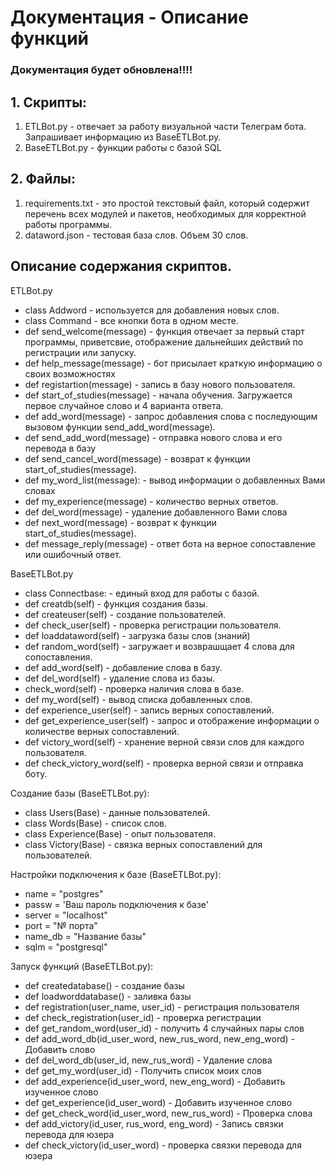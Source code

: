 # Документация - Описание функций

### Документация будет обновлена!!!!

## 1. Скрипты:
1. ETLBot.py - отвечает за работу визуальной части Телеграм бота. Запрашивает информацию из BaseETLBot.py.
2. BaseETLBot.py - функции работы с базой SQL
## 2. Файлы:
1. requirements.txt - это простой текстовый файл, который содержит перечень всех модулей и пакетов, необходимых для корректной работы программы.
2. dataword.json - тестовая база слов. Объем 30 слов.

## Описание содержания скриптов.
ETLBot.py
- class Addword - используется для добавления новых слов.
- class Command - все кнопки бота в одном месте.
- def send_welcome(message) - функция отвечает за первый старт программы, приветсвие, отображение дальнейших действий по регистрации или запуску. 
- def help_message(message) - бот присылает краткую информацию о своих возможностях
- def registartion(message) - запись в базу нового пользователя. 
- def start_of_studies(message) - начала обучения. Загружается первое случайное слово и 4 варианта ответа. 
- def add_word(message) - запрос добавления слова с последующим вызовом функции send_add_word(message).
- def send_add_word(message) - отправка нового слова и его перевода в базу
- def send_cancel_word(message) - возврат к функции start_of_studies(message).
- def my_word_list(message): - вывод информации о добавленных Вами словах
- def my_experience(message) - количество верных ответов.
- def del_word(message) - удаление добавленного Вами слова
- def next_word(message) - возврат к функции start_of_studies(message).
- def message_reply(message) - ответ бота на верное сопоставление или ошибочный ответ.
  
BaseETLBot.py
- class Connectbase: - единый вход для работы с базой.
- def creatdb(self) - функция создания базы.
- def createuser(self) - создание пользователей.
- def check_user(self) - проверка регистрации пользователя.
- def loaddataword(self) - загрузка базы слов (знаний)
- def random_word(self) - загружает и возврашщает 4 слова для сопоставления.
- def add_word(self) - добавление слова в базу.
- def del_word(self) - удаление слова из базы.
- check_word(self) - проверка наличия слова в базе.
- def my_word(self) - вывод списка добавленных слов.
- def experience_user(self) - запись верных сопоставлений.
- def get_experience_user(self) - запрос и отображение информации о количестве верных сопоставлений.
- def victory_word(self) - хранение верной связи слов для каждого пользователя.
- def check_victory_word(self) - проверка верной связи и отправка боту.
  
Создание базы (BaseETLBot.py):
- class Users(Base) - данные пользователей.
- class Words(Base) - список слов.
- class Experience(Base) - опыт пользователя.
- class Victory(Base) - связка верных сопоставлений для пользователей.

Настройки подключения к базе (BaseETLBot.py):
- name = "postgres"
- passw = 'Ваш пароль подключения к базе'
- server = "localhost"
- port = "№ порта"
- name_db = "Название базы"
- sqlm = "postgresql"

Запуск функций (BaseETLBot.py):
- def createdatabase() - создание базы
- def loadworddatabase() - заливка базы
- def registration(user_name, user_id) - регистрация пользователя
- def check_registration(user_id) - проверка регистрации
- def get_random_word(user_id) - получить 4 случайных пары слов
- def add_word_db(id_user_word, new_rus_word, new_eng_word) - Добавить слово
- def del_word_db(user_id, new_rus_word) - Удаление слова
- def get_my_word(user_id) - Получить список моих слов
- def add_experience(id_user_word, new_eng_word) - Добавить изученное слово
- def get_experience(id_user_word) - Добавить изученное слово
- def get_check_word(id_user_word, new_rus_word) - Проверка слова
- def add_victory(id_user, rus_word, eng_word) - Запись связки перевода для юзера
- def check_victory(id_user_word) - проверка связки перевода для юзера
